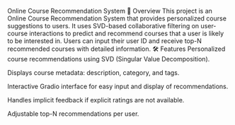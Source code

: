 Online Course Recommendation System
📌 Overview
This project is an Online Course Recommendation System that provides personalized course suggestions to users. It uses SVD-based collaborative filtering on user-course interactions to predict and recommend courses that a user is likely to be interested in. Users can input their user ID and receive top-N recommended courses with detailed information.
🛠 Features
Personalized course recommendations using SVD (Singular Value Decomposition).

Displays course metadata: description, category, and tags.

Interactive Gradio interface for easy input and display of recommendations.

Handles implicit feedback if explicit ratings are not available.

Adjustable top-N recommendations per user.
